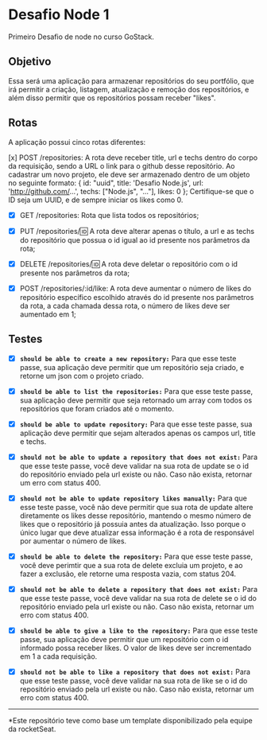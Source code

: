 # Desafio Node 1

Primeiro Desafio de node no curso GoStack.

## Objetivo

Essa será uma aplicação para armazenar repositórios do seu portfólio, que irá permitir a criação, listagem, atualização e remoção dos repositórios, e além disso permitir que os repositórios possam receber "likes".

## Rotas

  A aplicação possui cinco rotas diferentes:

[x] POST /repositories: A rota deve receber title, url e techs dentro do corpo da requisição, sendo a URL o link para o github desse repositório. Ao cadastrar um novo projeto, ele deve ser armazenado dentro de um objeto no seguinte formato: { id: "uuid", title: 'Desafio Node.js', url: 'http://github.com/...', techs: ["Node.js", "..."], likes: 0 }; Certifique-se que o ID seja um UUID, e de sempre iniciar os likes como 0.

-   [x] GET /repositories: Rota que lista todos os repositórios;

-   [x] PUT /repositories/:id: A rota deve alterar apenas o título, a url e as techs do repositório que possua o id igual ao id presente nos parâmetros da rota;

-   [x] DELETE /repositories/:id: A rota deve deletar o repositório com o id presente nos parâmetros da rota;

-   [x] POST /repositories/:id/like: A rota deve aumentar o número de likes do repositório específico escolhido através do id presente nos parâmetros da rota, a cada chamada dessa rota, o número de likes deve ser aumentado em 1;

## Testes

-   [x] **`should be able to create a new repository:`** Para que esse teste passe, sua aplicação deve permitir que um repositório seja criado, e retorne um json com o projeto criado.

-   [x] **`should be able to list the repositories:`** Para que esse teste passe, sua aplicação deve permitir que seja retornado um array com todos os repositórios que foram criados até o momento.

-   [x] **`should be able to update repository:`** Para que esse teste passe, sua aplicação deve permitir que sejam alterados apenas os campos url, title e techs.

-   [x] **`should not be able to update a repository that does not exist:`** Para que esse teste passe, você deve validar na sua rota de update se o id do repositório enviado pela url existe ou não. Caso não exista, retornar um erro com status 400.

-   [x] **`should not be able to update repository likes manually:`** Para que esse teste passe, você não deve permitir que sua rota de update altere diretamente os likes desse repositório, mantendo o mesmo número de likes que o repositório já possuia antes da atualização. Isso porque o único lugar que deve atualizar essa informação é a rota de responsável por aumentar o número de likes.

-   [x] **`should be able to delete the repository:`** Para que esse teste passe, você deve perimtir que a sua rota de delete excluia um projeto, e ao fazer a exclusão, ele retorne uma resposta vazia, com status 204.

-   [x] **`should not be able to delete a repository that does not exist:`** Para que esse teste passe, você deve validar na sua rota de delete se o id do repositório enviado pela url existe ou não. Caso não exista, retornar um erro com status 400.

-   [x] **`should be able to give a like to the repository:`** Para que esse teste passe, sua aplicação deve permitir que um repositório com o id informado possa receber likes. O valor de likes deve ser incrementado em 1 a cada requisição.

-   [x] **`should not be able to like a repository that does not exist:`** Para que esse teste passe, você deve validar na sua rota de like se o id do repositório enviado pela url existe ou não. Caso não exista, retornar um erro com status 400.

---

*Este repositório teve como base um template disponibilizado pela equipe da rocketSeat.
